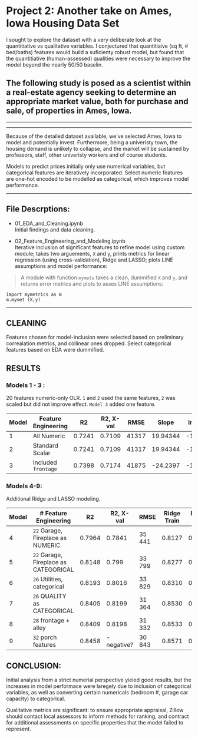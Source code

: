 # Project 2: Another take on Ames, Iowa Housing Data Set 
I sought to explore the dataset with a very deliberate look at the quantitiative vs qualitative variables. I conjectured that quantitiaive (sq ft, # bed/baths) features would build a suficienty robust model, but found that the quantitiative (human-assessed) qualities were necessary to improve the model beyond the nearly 50/50 baselin. 

The following study is posed as a scientist within a real-estate agency seeking to determine an appropriate market value, both for purchase and sale, of properties in Ames, Iowa. 
---
---
---
Because of the detailed dataset available, we've selected Ames, Iowa to model and potentially invest. Furthermore, being a univeristy town, the housing demand is unlikely to collapse, and the market will be sustained by professors, staff, other univeristy workers and of course students. 


Models to predict prices initially only use numerical variables, but categorical features are iteratively incorporated. Select numeric features are one-hot encoded to be modelled as categorical, which improves model performance. 

---
## File Descrptions: 
* 01_EDA_and_Cleaning.ipynb <br>
Initial findings and data cleaning. 

* 02_Feature_Engineering_and_Modeling.ipynb <br>
Iterative inclusion of significant features to refine model using custom module; takes two arguements, `X` and `y`, prints metrics for linear regression (using cross-validation), Ridge and LASSO; plots LINE assumptions and model performance: 


> A module with function `mymets` takes a clean, dummified `X` and `y`, and returns error metrics and plots to asses LINE assumptions: 

```
import mymetrics as m
m.mymet (X,y) 
```

---
## CLEANING
Features chosen for model-inclusion were selected based on preliminary correalation metrics, and collinear ones dropped.  Select categorical features based on EDA were dummified. 

## RESULTS
### Models 1 - 3 : 
20 features numeric-only OLR. `1` and `2` used the same features, `2` was scaled but did not improve effect. `Model 3` added one feature. 


Model   | Feature Engineering           | R2        | R2, X-val     | RMSE          | Slope         | Intercept             
---     | ---                           | ---       | ---           | ---           | ---           | ---    
1       | All Numeric                   | 0.7241    | 0.7109        | 41317         | 19.94344      | -1364941
2       | Standard Scalar               | 0.7241    | 0.7109        | 41317         | 19.94344      | -1364941
3       | Included `frontage`    | 0.7398   | 0.7174    | 41875 | -24.2397  | -1123871

### Models 4-9: 
Additional Ridge and LASSO modeling. 

Model| # Feature Engineering              | R2        | R2, X-val     | RMSE          |Ridge Train    | Ridge Test      | Lasso Train  | Laso Test       
---  | ---                              | ---       | ---           | ---           | ---           | ---    | ---  | --- 
4    | `22` Garage, Fireplace as NUMERIC     | 0.7964    | 0.7841        | 35 441        | 0.8127        | 0.761         | 0.814      | 0.756621
5    | `22` Garage, Fireplace as CATEGORICAL | 0.8148     | 0.799         | 33 799       | 0.8277          | 0.7898    | 0.8278    | 0.7854
6    | `26` Utilities, categorical   | 0.8193 | 0.8016 | 33 829 | 0.8310 | 0.7945 | 0.832 | 0.7890
7 | `26` QUALITY as CATEGORICAL |  0.8405| 0.8199 | 31 364 | 0.8530 | 0.8099 | 0.8553 | 0.8071 
8 | `28` frontage + alley | 0.8409 | 0.8198 | 31 332 | 0.8533 | 0.8101 | 0.8557 | 0.8072
9 | `32` porch features | 0.8458 | - negative? | 30 843 | 0.8571 | 0.8171 | 0.8593 | 0.8152


## CONCLUSION: 

Initial analysis from a strict numerial perspective yieled good results, but the increases in model performace were laregely due to inclusion of categorical variables, as well as converting certain numericals (bedroom #, garage car capacity) to categorical. 

Qualitative metrics are significant: to ensure appropriate appraisal, Zillow should contact local assessors to inform methods for ranking, and contract for additional assessments on specific properties that the model failed to represent. 